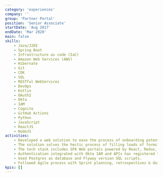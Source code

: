 ```yaml
---
category: 'experiences'
company: ''
group: 'Partner Portal'
position: 'Senior Associate'
startDate: 'Aug 2017'
endDate: 'Mar 2020'
main: false
skills:
    - Java/J2EE
    - Spring Boot
    - Infrastructure as code (IaC)
    - Amazon Web Services (AWS)
    - Hibernate
    - Git
    - CDK
    - SQL
    - RESTful WebServices
    - DevOps
    - Kotlin
    - OAuth2
    - Okta
    - IAM
    - Cognito
    - GitHub Actions
    - Python
    - JavaScript
    - ReactJS
    - NodeJS
activities:
    - Developed a web solution to ease the process of onboarding potential EMIS Health service partners.
    - The solution solves the hectic process of filling loads of forms with a questionnaire about the service contracts and proved to be 4X times more efficient than manual onboarding.
    - The tech stack includes SPA Web portals powered by React, Redux, etc., and backend API servers powered by Kotlin (Java), Springboot, and JPA Hibernate.
    - Authentication integrated with Okta IAM and APIs has registered to Resource Servers and delegates necessary permissions to users.
    - Used Postgres as database and Flyway version SQL scripts.
    - Followed Agile process with Sprint planning, retrospectives & daily standups for health checks of the project.
kpis: []
---
```

